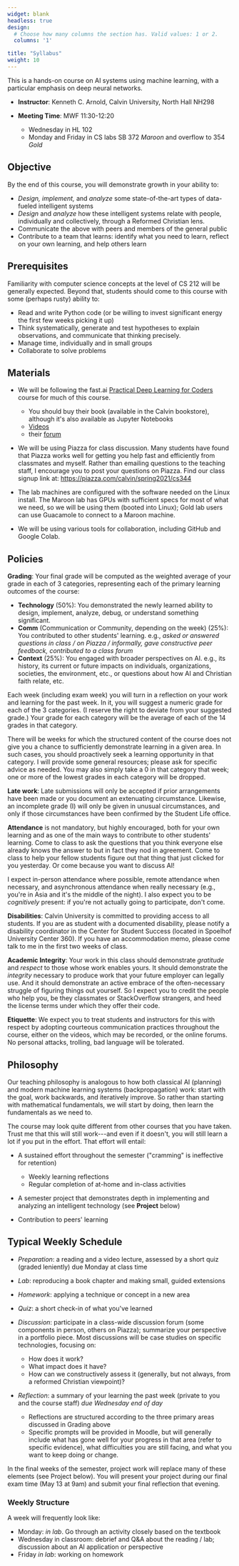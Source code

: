 ```yaml
---
widget: blank
headless: true
design:
  # Choose how many columns the section has. Valid values: 1 or 2.
  columns: '1'

title: "Syllabus"
weight: 10
---
```


This is a hands-on course on AI systems using machine learning, with a particular emphasis on deep neural networks.

-   **Instructor**: Kenneth C. Arnold, Calvin University, North Hall NH298

-   **Meeting Time**: MWF 11:30-12:20

    -   Wednesday in HL 102
    -   Monday and Friday in CS labs SB 372 *Maroon* and overflow to 354 *Gold*

## Objective

By the end of this course, you will demonstrate growth in your ability to:

-   *Design, implement,* and *analyze* some state-of-the-art types of data-fueled intelligent systems
-   *Design* and *analyze* how these intelligent systems relate with people, individually and collectively, through a Reformed Christian lens.
-   Communicate the above with peers and members of the general public
-   Contribute to a team that learns: identify what you need to learn, reflect on your own learning, and help others learn

## Prerequisites

Familiarity with computer science concepts at the level of CS 212 will be generally expected. Beyond that, students should come to this course with some (perhaps rusty) ability to:

-   Read and write Python code (or be willing to invest significant energy the first few weeks picking it up)
-   Think systematically, generate and test hypotheses to explain observations, and communicate that thinking precisely.
-   Manage time, individually and in small groups
-   Collaborate to solve problems

## Materials

-   We will be following the fast.ai [Practical Deep Learning for Coders](https://course.fast.ai/) course for much of this course.

    -   You should buy their book (available in the Calvin bookstore), although it's also available as Jupyter Notebooks
    -   [Videos](https://course.fast.ai/videos/?lesson=1)
    -   their [forum](https://forums.fast.ai/c/part1-v4/46)

-   We will be using Piazza for class discussion. Many students have found that Piazza works well for getting you help fast and efficiently from classmates and myself. Rather than emailing questions to the teaching staff, I encourage you to post your questions on Piazza. Find our class signup link at: <https://piazza.com/calvin/spring2021/cs344>

-   The lab machines are configured with the software needed on the Linux install. The Maroon lab has GPUs with sufficient specs for most of what we need, so we will be using them (booted into Linux); Gold lab users can use Guacamole to connect to a Maroon machine.

-   We will be using various tools for collaboration, including GitHub and Google Colab.

## Policies

**Grading**: Your final grade will be computed as the weighted average of your grade in each of 3 categories, representing each of the primary learning outcomes of the course:

-   **Technology** (50%): You demonstrated the newly learned ability to design, implement, analyze, debug, or understand something significant.
-   **Comm** (Communication or Community, depending on the week) (25%): You contributed to other students' learning. e.g., *asked or answered questions in class / on Piazza / informally, gave constructive peer feedback, contributed to a class forum*
-   **Context** (25%): You engaged with broader perspectives on AI. e.g., its history, its current or future impacts on individuals, organizations, societies, the environment, etc., or questions about how AI and Christian faith relate, etc.

Each week (including exam week) you will turn in a reflection on your work and learning for the past week. In it, you will suggest a numeric grade for each of the 3 categories. (I reserve the right to deviate from your suggested grade.) Your grade for each category will be the average of each of the 14 grades in that category.

There will be weeks for which the structured content of the course does not give you a chance to sufficiently demonstrate learning in a given area. In such cases, you should proactively seek a learning opportunity in that category. I will provide some general resources; please ask for specific advice as needed. You may also simply take a 0 in that category that week; one or more of the lowest grades in each category will be dropped.

**Late work**: Late submissions will only be accepted if prior arrangements have been made or you document an extenuating circumstance. Likewise, an incomplete grade (I) will only be given in unusual circumstances, and only if those circumstances have been confirmed by the Student Life office.

**Attendance** is not mandatory, but highly encouraged, both for your own learning and as one of the main ways to contribute to other students' learning. Come to class to ask the questions that you think everyone else already knows the answer to but in fact they nod in agreement. Come to class to help your fellow students figure out that thing that just clicked for you yesterday. Or come because you want to discuss AI!

I expect in-person attendance where possible, remote attendance when necessary, and asynchronous attendance when really necessary (e.g., you're in Asia and it's the middle of the night). I also expect you to be *cognitively* present: if you're not actually going to participate, don't come.

**Disabilities**: Calvin University is committed to providing access to all students. If you are as student with a documented disability, please notify a disability coordinator in the Center for Student Success (located in Spoelhof University Center 360). If you have an accommodation memo, please come talk to me in the first two weeks of class.

**Academic Integrity**: Your work in this class should demonstrate *gratitude* and *respect* to those whose work enables yours. It should demonstrate the *integrity* necessary to produce work that your future employer can legally use. And it should demonstrate an active embrace of the often-necessary struggle of figuring things out yourself. So I expect you to credit the people who help you, be they classmates or StackOverflow strangers, and heed the license terms under which they offer their code.

**Etiquette**: We expect you to treat students and instructors for this with respect by adopting courteous communication practices throughout the course, either on the videos, which may be recorded, or the online forums. No personal attacks, trolling, bad language will be tolerated.

## Philosophy

Our teaching philosophy is analogous to how both classical AI (planning) and modern machine learning systems (backpropagation) work: start with the goal, work backwards, and iteratively improve. So rather than starting with mathematical fundamentals, we will start by doing, then learn the fundamentals as we need to.

The course may look quite different from other courses that you have taken. Trust me that this will still work---and even if it doesn't, you will still learn a lot if you put in the effort. That effort will entail:

-   A sustained effort throughout the semester ("cramming" is ineffective for retention)

    -   Weekly learning reflections
    -   Regular completion of at-home and in-class activities

-   A semester project that demonstrates depth in implementing and analyzing an intelligent technology (see **Project** below)

-   Contribution to peers' learning

## Typical Weekly Schedule

-   *Preparation*: a reading and a video lecture, assessed by a short quiz (graded leniently) due Monday at class time

-   *Lab*: reproducing a book chapter and making small, guided extensions

-   *Homework*: applying a technique or concept in a new area

-   *Quiz*: a short check-in of what you've learned

-   *Discussion*: participate in a class-wide discussion forum (some components in person, others on Piazza); summarize your perspective in a portfolio piece. Most discussions will be case studies on specific technologies, focusing on:

    -   How does it work?
    -   What impact does it have?
    -   How can we constructively assess it (generally, but not always, from a reformed Christian viewpoint)?

-   *Reflection*: a summary of your learning the past week (private to you and the course staff) *due Wednesday end of day*

    -   Reflections are structured according to the three primary areas discussed in Grading above
    -   Specific prompts will be provided in Moodle, but will generally include what has gone well for your progress in that area (refer to specific evidence), what difficulties you are still facing, and what you want to keep doing or change.

In the final weeks of the semester, project work will replace many of these elements (see Project below). You will present your project during our final exam time (May 13 at 9am) and submit your final reflection that evening.

### Weekly Structure

A week will frequently look like:

-   Monday: *in lab*. Go through an activity closely based on the textbook
-   Wednesday in classroom: debrief and Q&A about the reading / lab; discussion about an AI application or perspective
-   Friday *in lab*: working on homework
